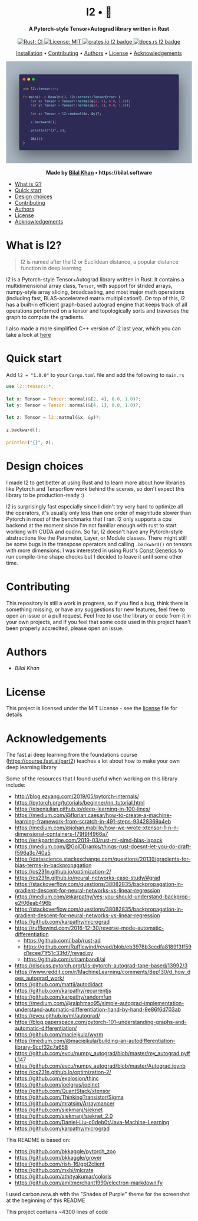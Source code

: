 <h1 align='center'>
    l2 • 🤖
</h1>

<h4 align='center'>
    A Pytorch-style Tensor+Autograd library written in Rust
</h4>

<p align='center'>
    <a href="">
        <img src="https://github.com/bkkaggle/l2/workflows/Rust/badge.svg" alt="Rust: CI">
    </a>
    <a href="https://opensource.org/licenses/MIT">
        <img src="https://img.shields.io/badge/License-MIT-yellow.svg" alt="License: MIT">
    </a>
    <a href="https://crates.io/crates/l2">
        <img alt="crates.io l2 badge" src="http://meritbadge.herokuapp.com/l2">
    </a>
    <a href=" https://docs.rs/l2">
        <img alt="docs.rs l2 badge" src=" https://docs.rs/l2/badge.svg">
    </a>
</p>

<p align='center'>
    <a href='#installation'>Installation</a> •
    <a href='#contributing'>Contributing</a> •
    <a href='#authors'>Authors</a> •
    <a href='#license'>License</a> •
    <a href='#acknowledgements'>Acknowledgements</a>
</p>

<div>
    <img src="./screenshot.png" />
</div>

<p align='center'><strong>Made by <a href='https://github.com/bkkaggle'>Bilal Khan</a> • https://bilal.software</strong></p>

<!-- START doctoc generated TOC please keep comment here to allow auto update -->
<!-- DON'T EDIT THIS SECTION, INSTEAD RE-RUN doctoc TO UPDATE -->

-   [What is l2?](#what-is-l2)
-   [Quick start](#quick-start)
-   [Design choices](#design-choices)
-   [Contributing](#contributing)
-   [Authors](#authors)
-   [License](#license)
-   [Acknowledgements](#acknowledgements)

<!-- END doctoc generated TOC please keep comment here to allow auto update -->

# What is l2?

> l2 is named after the l2 or Euclidean distance, a popular distance function in deep learning

l2 is a Pytorch-style Tensor+Autograd library written in Rust. It contains a multidimensional array class, `Tensor`, with support for strided arrays, numpy-style array slicing, broadcasting, and most major math operations (including fast, BLAS-accelerated matrix multiplication!). On top of this, l2 has a built-in efficient graph-based autograd engine that keeps track of all operations performed on a tensor and topologically sorts and traverses the graph to compute the gradients.

I also made a more simplified C++ version of l2 last year, which you can take a look at [here](//todo)

# Quick start

Add `l2 = "1.0.0"` to your `Cargo.toml` file and add the following to `main.rs`

```rust
use l2::tensor::*;

let x: Tensor = Tensor::normal(&[2, 4], 0.0, 1.0)?;
let y: Tensor = Tensor::normal(&[4, 1], 0.0, 1.0)?;

let z: Tensor = l2::matmul(&x, &y)?;

z.backward();

println!("{}", z);

```

# Design choices

I made l2 to get better at using Rust and to learn more about how libraries like Pytorch and Tensorflow work behind the scenes, so don't expect this library to be production-ready :)

l2 is surprisingly fast especially since I didn't try very hard to optimize all the operators, it's usually only less than one order of magnitude slower than Pytorch in most of the benchmarks that I ran. l2 only supports a cpu backend at the moment since I'm not familiar enough with rust to start working with CUDA and cudnn. So far, l2 doesn't have any Pytorch-style abstractions like the Parameter, Layer, or Module classes. There might still be some bugs in the transpose operators and calling `.backward()` on tensors with more dimensions. I was interested in using Rust's [Const Generics](https://github.com/rust-lang/rfcs/blob/master/text/2000-const-generics.md) to run compile-time shape checks but I decided to leave it until some other time.

# Contributing

This repository is still a work in progress, so if you find a bug, think there is something missing, or have any suggestions for new features, feel free to open an issue or a pull request. Feel free to use the library or code from it in your own projects, and if you feel that some code used in this project hasn't been properly accredited, please open an issue.

# Authors

-   _Bilal Khan_

# License

This project is licensed under the MIT License - see the [license](LICENSE) file for details

# Acknowledgements

The fast.ai deep learning from the foundations course (https://course.fast.ai/part2) teaches a lot about how to make your own deep learning library

Some of the resources that I found useful when working on this library include:

-   http://blog.ezyang.com/2019/05/pytorch-internals/
-   https://pytorch.org/tutorials/beginner/nn_tutorial.html
-   https://eisenjulian.github.io/deep-learning-in-100-lines/
-   https://medium.com/@florian.caesar/how-to-create-a-machine-learning-framework-from-scratch-in-491-steps-93428369a4eb
-   https://medium.com/@johan.mabille/how-we-wrote-xtensor-1-n-n-dimensional-containers-f79f9f4966a7
-   https://erikpartridge.com/2019-03/rust-ml-simd-blas-lapack
-   https://medium.com/@GolDDranks/things-rust-doesnt-let-you-do-draft-f596a3c740a5
-   https://datascience.stackexchange.com/questions/20139/gradients-for-bias-terms-in-backpropagation
-   https://cs231n.github.io/optimization-2/
-   https://cs231n.github.io/neural-networks-case-study/#grad
-   https://stackoverflow.com/questions/38082835/backpropagation-in-gradient-descent-for-neural-networks-vs-linear-regression
-   https://medium.com/@karpathy/yes-you-should-understand-backprop-e2f06eab496b
-   https://stackoverflow.com/questions/38082835/backpropagation-in-gradient-descent-for-neural-networks-vs-linear-regression
-   https://github.com/karpathy/micrograd
-   https://rufflewind.com/2016-12-30/reverse-mode-automatic-differentiation
    -   https://github.com/ibab/rust-ad
    -   https://github.com/Rufflewind/revad/blob/eb3978b3ccdfa8189f3ff59d1ecee71f51c33fd7/revad.py
    -   https://github.com/srirambandi/ai
-   https://discuss.pytorch.org/t/is-pytorch-autograd-tape-based/13992/3
-   https://www.reddit.com/r/MachineLearning/comments/8ep130/d_how_does_autograd_work/
-   https://github.com/mattjj/autodidact
-   https://github.com/karpathy/recurrentjs
-   https://github.com/karpathy/randomfun
-   https://medium.com/@ralphmao95/simple-autograd-implementation-understand-automatic-differentiation-hand-by-hand-9e86f6d703ab
-   https://evcu.github.io/ml/autograd/
-   https://blog.paperspace.com/pytorch-101-understanding-graphs-and-automatic-differentiation/
-   https://github.com/maciejkula/wyrm
-   https://medium.com/@maciejkula/building-an-autodifferentiation-library-9ccf32c7a658
-   https://github.com/evcu/numpy_autograd/blob/master/my_autograd.py#L147
-   https://github.com/evcu/numpy_autograd/blob/master/Autograd.ipynb
-   https://cs231n.github.io/optimization-2/
-   https://github.com/explosion/thinc
-   https://github.com/joelgrus/joelnet
-   https://github.com/QuantStack/xtensor
-   https://github.com/ThinkingTransistor/Sigma
-   https://github.com/mratsim/Arraymancer
-   https://github.com/siekmanj/sieknet
-   https://github.com/siekmanj/sieknet_2.0
-   https://github.com/Daniel-Liu-c0deb0t/Java-Machine-Learning
-   https://github.com/karpathy/micrograd

This README is based on:

-   https://github.com/bkkaggle/pytorch_zoo
-   https://github.com/bkkaggle/grover
-   https://github.com/rish-16/gpt2client
-   https://github.com/mxbi/mlcrate
-   https://github.com/athityakumar/colorls
-   https://github.com/amitmerchant1990/electron-markdownify

I used carbon.now.sh with the "Shades of Purple" theme for the screenshot at the beginning of this README

This project contains ~4300 lines of code
